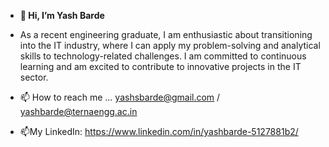 - **👋 Hi, I’m Yash Barde**
- As a recent engineering graduate, I am enthusiastic about transitioning into the IT industry, where I can apply my problem-solving and analytical skills to technology-related challenges. I am committed to continuous learning and am excited to contribute to innovative projects in the IT sector.

- 📫 How to reach me ...
  yashsbarde@gmail.com / yashbarde@ternaengg.ac.in
- 📫My LinkedIn: https://www.linkedin.com/in/yashbarde-5127881b2/

<!---
yashbarde12/yashbarde12 is a ✨ special ✨ repository because its `README.md` (this file) appears on your GitHub profile.
You can click the Preview link to take a look at your changes.
--->
